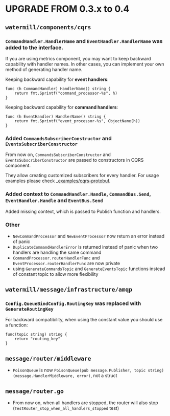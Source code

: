 # UPGRADE FROM 0.3.x to 0.4

## `watermill/components/cqrs`

### `CommandHandler.HandlerName` and `EventHandler.HandlerName` was added to the interface.

If you are using metrics component, you may want to keep backward capability with handler names. In other cases, you can implement your own method of generating handler name.

Keeping backward capability for **event handlers**:

```
func (h CommandHandler) HandlerName() string {
    return fmt.Sprintf("command_processor-%s", h)
}
```

Keeping backward capability for **command handlers**:

```
func (h EventHandler) HandlerName() string {
    return fmt.Sprintf("event_processor-%s", ObjectName(h))
}
```

### Added `CommandsSubscriberConstructor` and `EventsSubscriberConstructor`

From now on, `CommandsSubscriberConstructor` and `EventsSubscriberConstructor` are passed to constructors in CQRS component.

They allow creating customized subscribers for every handler. For usage examples please check [_examples/cqrs-protobuf](_examples/cqrs-protobuf).


### Added context to `CommandHandler.Handle`, `CommandBus.Send`, `EventHandler.Handle` and `EventBus.Send`

Added missing context, which is passed to Publish function and handlers.

### Other

- `NewCommandProcessor` and `NewEventProcessor` now return an error instead of panic
- `DuplicateCommandHandlerError` is returned instead of panic when two handlers are handling the same command
- `CommandProcessor.routerHandlerFunc` and `EventProcessor.routerHandlerFunc` are now private
- using `GenerateCommandsTopic` and `GenerateEventsTopic` functions instead of constant topic to allow more flexibility


## `watermill/message/infrastructure/amqp`

### `Config.QueueBindConfig.RoutingKey` was replaced with `GenerateRoutingKey`

For backward compatibility, when using the constant value you should use a function:


```
func(topic string) string {
    return "routing_key"
}
```


## `message/router/middleware`

- `PoisonQueue` is now `PoisonQueue(pub message.Publisher, topic string) (message.HandlerMiddleware, error)`, not a struct


## `message/router.go`

- From now on, when all handlers are stopped, the router will also stop (`TestRouter_stop_when_all_handlers_stopped` test)
